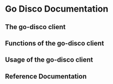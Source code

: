 # Go Disco Documentation

## The go-disco client

## Functions of the go-disco client

## Usage of the go-disco client

## Reference Documentation
